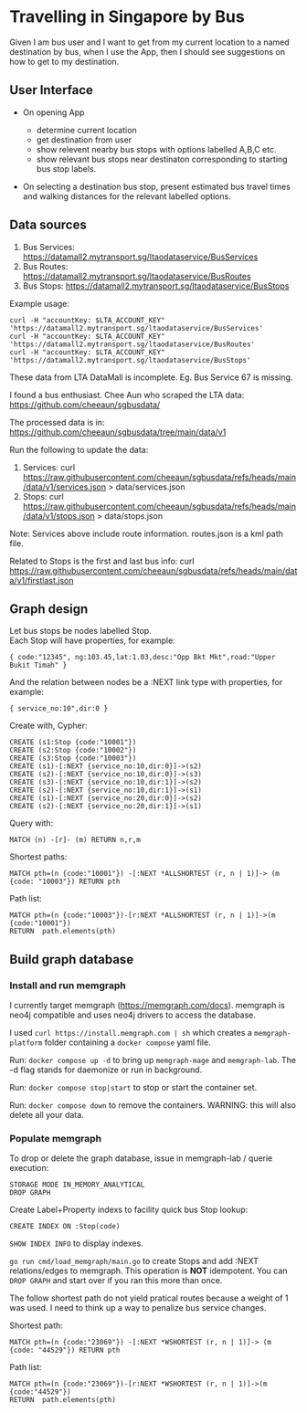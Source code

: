 # Travelling in Singapore by Bus

Given I am bus user
and I want to get from my current location to a named destination by bus,
when I use the App,
then I should see suggestions on how to get to my destination.

## User Interface
* On opening App
  * determine current location
  * get destination from user
  * show relevent nearby bus stops with options labelled A,B,C etc.
  * show relevant bus stops near destinaton corresponding to starting bus stop labels.

* On selecting a destination bus stop, present estimated bus travel times and walking distances for the relevant labelled options.

## Data sources

1. Bus Services: https://datamall2.mytransport.sg/ltaodataservice/BusServices
1. Bus Routes: https://datamall2.mytransport.sg/ltaodataservice/BusRoutes
1. Bus Stops: https://datamall2.mytransport.sg/ltaodataservice/BusStops

Example usage:
```
curl -H "accountKey: $LTA_ACCOUNT_KEY" 'https://datamall2.mytransport.sg/ltaodataservice/BusServices'
curl -H "accountKey: $LTA_ACCOUNT_KEY" 'https://datamall2.mytransport.sg/ltaodataservice/BusRoutes'
curl -H "accountKey: $LTA_ACCOUNT_KEY" 'https://datamall2.mytransport.sg/ltaodataservice/BusStops'
```

These data from LTA DataMall is incomplete. Eg. Bus Service 67 is missing.

I found a bus enthusiast. Chee Aun who scraped the LTA data: https://github.com/cheeaun/sgbusdata/

The processed data is in: https://github.com/cheeaun/sgbusdata/tree/main/data/v1

Run the following to update the data:

1. Services: curl https://raw.githubusercontent.com/cheeaun/sgbusdata/refs/heads/main/data/v1/services.json > data/services.json
1. Stops: curl https://raw.githubusercontent.com/cheeaun/sgbusdata/refs/heads/main/data/v1/stops.json > data/stops.json

Note: Services above include route information. routes.json is a kml path file.

Related to Stops is the first and last bus info:  curl https://raw.githubusercontent.com/cheeaun/sgbusdata/refs/heads/main/data/v1/firstlast.json

## Graph design
Let bus stops be nodes labelled Stop.  
Each Stop will have properties, for example:
```
{ code:"12345", ng:103.45,lat:1.03,desc:"Opp Bkt Mkt",road:"Upper Bukit Timah" }
```
And the relation between nodes be a :NEXT link type with properties, for example:
```
{ service_no:10",dir:0 }
```

Create with, Cypher:
```
CREATE (s1:Stop {code:"10001"})
CREATE (s2:Stop {code:"10002"})
CREATE (s3:Stop {code:"10003"})
CREATE (s1)-[:NEXT {service_no:10,dir:0}]->(s2)
CREATE (s2)-[:NEXT {service_no:10,dir:0}]->(s3)
CREATE (s3)-[:NEXT {service_no:10,dir:1}]->(s2)
CREATE (s2)-[:NEXT {service_no:10,dir:1}]->(s1)
CREATE (s1)-[:NEXT {service_no:20,dir:0}]->(s2)
CREATE (s2)-[:NEXT {service_no:20,dir:1}]->(s1)
```

Query with:
```
MATCH (n) -[r]- (m) RETURN n,r,m
```

Shortest paths:
```
MATCH pth=(n {code:"10001"}) -[:NEXT *ALLSHORTEST (r, n | 1)]-> (m {code: "10003"}) RETURN pth
```

Path list:
```
MATCH pth=(n {code:"10003"})-[r:NEXT *ALLSHORTEST (r, n | 1)]->(m {code:"10001"})
RETURN  path.elements(pth)
```

## Build graph database

### Install and run memgraph
I currently target memgraph (https://memgraph.com/docs). memgraph is neo4j compatible and uses neo4j drivers to access the database.

I used `curl https://install.memgraph.com | sh` which creates a `memgraph-platform` folder containing a `docker compose` yaml file.

Run: `docker compose up -d` to bring up `memgraph-mage` and `memgraph-lab`. The -d flag stands for daemonize or run in background.

Run: `docker compose stop|start` to stop or start the container set.

Run: `docker compose down` to remove the containers. WARNING: this will also delete all your data. 

### Populate memgraph
To drop or delete the graph database, issue in memgraph-lab / querie execution:
```
STORAGE MODE IN_MEMORY_ANALYTICAL
DROP GRAPH
```

Create Label+Property indexs to facility quick bus Stop lookup:
```
CREATE INDEX ON :Stop(code)
```
`SHOW INDEX INFO` to display indexes.

`go run cmd/load_memgraph/main.go` to create Stops and add :NEXT relations/edges to memgraph. This operation is **NOT** idempotent. You can `DROP GRAPH` and start over if you ran this more than once.

The follow shortest path do not yield pratical routes because a weight of 1 was used.
I need to think up a way to penalize bus service changes.

Shortest path:
```
MATCH pth=(n {code:"23069"}) -[:NEXT *WSHORTEST (r, n | 1)]-> (m {code: "44529"}) RETURN pth
```

Path list:
```
MATCH pth=(n {code:"23069"})-[r:NEXT *WSHORTEST (r, n | 1)]->(m {code:"44529"})
RETURN  path.elements(pth)
```
